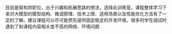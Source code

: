 目前是架构师职位，出于兴趣和拓展思路的想法，选择此训练营，课程整体学习下来对大模型的模型结构、微调原理、技术上限、适用场景以及性能优化方法有了一定的了解。建议课程可以尽可能预先提供固定稳定的开发环境，很多同学在调试时遇到了和课程内容相关度不高的网络、环境问题
